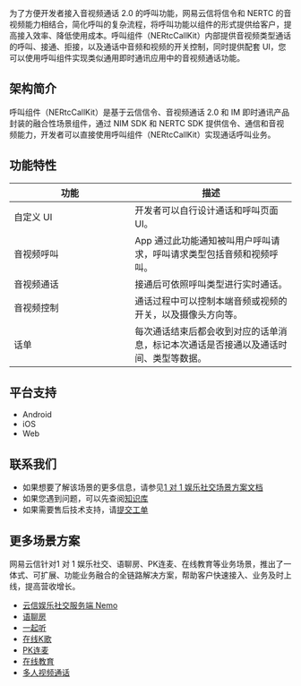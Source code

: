为了方便开发者接入音视频通话 2.0 的呼叫功能，网易云信将信令和 NERTC 的音视频能力相结合，简化呼叫的复杂流程，将呼叫功能以组件的形式提供给客户，提高接入效率、降低使用成本。呼叫组件（NERtcCallKit）内部提供音视频类型通话的呼叫、接通、拒接，以及通话中音频和视频的开关控制，同时提供配套 UI，您可以使用呼叫组件实现类似通用即时通讯应用中的音视频通话功能。

## 架构简介
呼叫组件（NERtcCallKit）是基于云信信令、音视频通话 2.0 和 IM 即时通讯产品封装的融合性场景组件，通过 NIM SDK 和 NERTC SDK 提供信令、通信和音视频能力，开发者可以直接使用呼叫组件（NERtcCallKit）实现通话呼叫业务。


## 功能特性
| <div style="width: 200px">功能</div> | 描述 |
|---|---|
| 自定义 UI | 开发者可以自行设计通话和呼叫页面 UI。 |
| 音视频呼叫 | App 通过此功能通知被叫用户呼叫请求，呼叫请求类型包括音频和视频呼叫。 |
| 音视频通话 | 接通后可依照呼叫类型进行实时通话。 |
| 音视频控制 | 通话过程中可以控制本端音频或视频的开关，以及摄像头方向等。 |
| 话单 | 每次通话结束后都会收到对应的话单消息，标记本次通话是否接通以及通话时间、类型等数据。 |

## 平台支持

* Android
* iOS
* Web

## 联系我们

- 如果想要了解该场景的更多信息，请参见[1 对 1 娱乐社交场景方案文档](https://doc.yunxin.163.com/1v1-social/docs/jk2OTI0NTM?platform=android)
- 如果您遇到问题，可以先查阅[知识库](https://faq.yunxin.163.com/kb/main/#/)
- 如果需要售后技术支持，请[提交工单](https://app.yunxin.163.com/index#/issue/submit)  

## 更多场景方案
网易云信针对1 对 1 娱乐社交、语聊房、PK连麦、在线教育等业务场景，推出了一体式、可扩展、功能业务融合的全链路解决方案，帮助客户快速接入、业务及时上线，提高营收增长。
- [云信娱乐社交服务端 Nemo](https://github.com/netease-kit/nemo)
- [语聊房](https://github.com/netease-kit/NEChatroom)
- [一起听](https://github.com/netease-kit/NEListenTogether)
- [在线K歌](https://github.com/netease-kit/NEKaraoke)
- [PK连麦](https://github.com/netease-kit/OnlinePK)
- [在线教育](https://github.com/netease-kit/WisdomEducation)
- [多人视频通话](https://github.com/netease-kit/NEGroupCall)